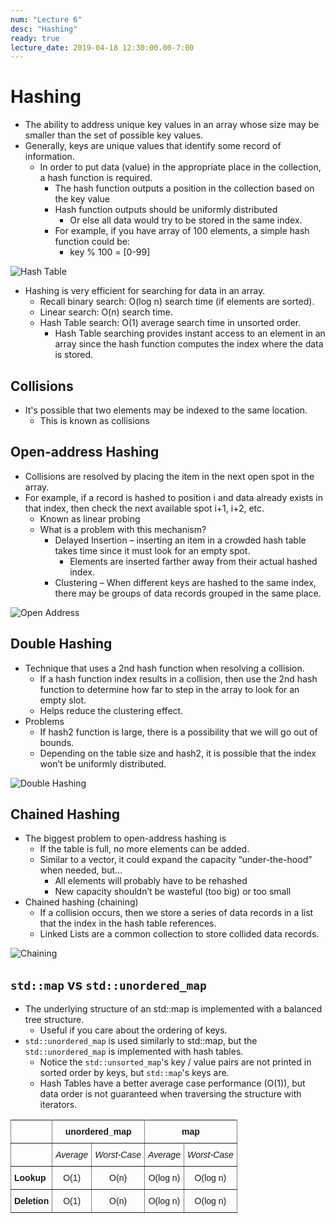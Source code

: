 ```yaml
---
num: "Lecture 6"
desc: "Hashing"
ready: true
lecture_date: 2019-04-18 12:30:00.00-7:00
---
```


# Hashing
* The ability to address unique key values in an array whose size may be smaller than the set of possible key values.
* Generally, keys are unique values that identify some record of information.
	* In order to put data (value) in the appropriate place in the collection, a hash function is required.
		* The hash function outputs a position in the collection based on the key value
		* Hash function outputs should be uniformly distributed
			* Or else all data would try to be stored in the same index.
		* For example, if you have array of 100 elements, a simple hash function could be:
			* key % 100 = [0-99]

![Hash Table](hashTable.png)

* Hashing is very efficient for searching for data in an array.
	* Recall binary search: O(log n) search time (if elements are sorted).
	* Linear search: O(n) search time.
	* Hash Table search: O(1) average search time in unsorted order.
		* Hash Table searching provides instant access to an element in an array since the hash function computes the index where the data is stored.

## Collisions
* It's possible that two elements may be indexed to the same location.
	* This is known as collisions

## Open-address Hashing
* Collisions are resolved by placing the item in the next open spot in the array.
* For example, if a record is hashed to position i and data already exists in that index, then check the next available spot i+1, i+2, etc.
	* Known as linear probing
	* What is a problem with this mechanism?
		* Delayed Insertion – inserting an item in a crowded hash table takes time since it must look for an empty spot.
			* Elements are inserted farther away from their actual hashed index.
		* Clustering – When different keys are hashed to the same index, there may be groups of data records grouped in the same place.

![Open Address](openAddress.png)

## Double Hashing
* Technique that uses a 2nd hash function when resolving a collision.
	* If a hash function index results in a collision, then use the 2nd hash function to determine how far to step in the array to look for an empty slot.
	* Helps reduce the clustering effect.
* Problems
	* If hash2 function is large, there is a possibility that we will go out of bounds.
	* Depending on the table size and hash2, it is possible that the index won’t be uniformly distributed.

![Double Hashing](doubleHashing.png)

## Chained Hashing
* The biggest problem to open-address hashing is 
	* If the table is full, no more elements can be added.
	* Similar to a vector, it could expand the capacity “under-the-hood” when needed, but…
		* All elements will probably have to be rehashed
		* New capacity shouldn’t be wasteful (too big) or too small
* Chained hashing (chaining)
	* If a collision occurs, then we store a series of data records in a list that the index in the hash table references.
	* Linked Lists are a common collection to store collided data records.

![Chaining](chaining.png)

## `std::map` vs `std::unordered_map`

* The underlying structure of an std::map is implemented with a balanced tree structure.
    * Useful if you care about the ordering of keys.
* `std::unordered_map` is used similarly to std::map, but the `std::unordered_map` is implemented with hash tables.
    * Notice the `std::unsorted_map`'s key / value pairs are not printed in sorted order by keys, but `std::map`'s keys are.
    * Hash Tables have a better average case performance (O(1)), but data order is not guaranteed when traversing the structure with iterators.

<style type="text/css">
.tg  {border-collapse:collapse;border-spacing:0;}
.tg td{font-family:Arial, sans-serif;font-size:14px;padding:10px 5px;border-style:solid;border-width:1px;overflow:hidden;word-break:normal;border-color:black;}
.tg th{font-family:Arial, sans-serif;font-size:14px;font-weight:normal;padding:10px 5px;border-style:solid;border-width:1px;overflow:hidden;word-break:normal;border-color:black;}
.tg .tg-88nc{font-weight:bold;border-color:inherit;text-align:center}
.tg .tg-pq3e{font-style:italic;border-color:inherit;text-align:left}
.tg .tg-kiyi{font-weight:bold;border-color:inherit;text-align:left}
.tg .tg-uys7{border-color:inherit;text-align:center}
.tg .tg-xldj{border-color:inherit;text-align:left}
</style>
<table class="tg">
  <tr>
    <th class="tg-xldj"></th>
    <th class="tg-88nc" colspan="2">unordered_map</th>
    <th class="tg-88nc" colspan="2">map</th>
  </tr>
  <tr>
    <td class="tg-xldj"></td>
    <td class="tg-pq3e">Average</td>
    <td class="tg-pq3e">Worst-Case</td>
    <td class="tg-pq3e">Average</td>
    <td class="tg-pq3e">Worst-Case</td>
  </tr>
  <tr>
    <td class="tg-kiyi">Lookup</td>
    <td class="tg-uys7">O(1)</td>
    <td class="tg-uys7">O(n)</td>
    <td class="tg-uys7">O(log n)</td>
    <td class="tg-uys7">O(log n)</td>
  </tr>
  <tr>
    <td class="tg-kiyi">Deletion</td>
    <td class="tg-uys7">O(1)</td>
    <td class="tg-uys7">O(n)</td>
    <td class="tg-uys7">O(log n)</td>
    <td class="tg-uys7">O(log n)</td>
  </tr>
</table>


